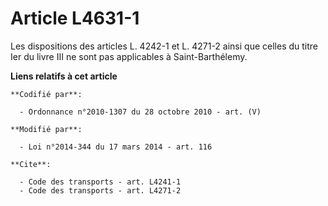 # Article L4631-1

Les dispositions des articles L. 4242-1 et L. 4271-2 ainsi que celles du titre Ier du livre III ne sont pas applicables à
Saint-Barthélemy.

**Liens relatifs à cet article**

	**Codifié par**:

	  - Ordonnance n°2010-1307 du 28 octobre 2010 - art. (V)

	**Modifié par**:

	  - Loi n°2014-344 du 17 mars 2014 - art. 116

	**Cite**:

	  - Code des transports - art. L4241-1
	  - Code des transports - art. L4271-2
